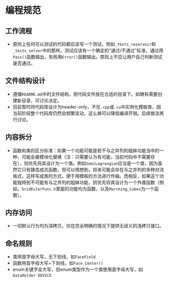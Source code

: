 # 编程规范

## 工作流程
- 原则上任何可以测试的代码都应该写一个测试，例如`_tests_reservoir`和`_tests_solver`中的那样。测试应该有一个确定的“通过/不通过”标准，通过用`Pass()`函数输出，失败用`Error()`函数输出。原则上不应让用户自己判断测试是否通过。

## 文件结构设计

- 遵循`README.md`中的文件结构，把代码文件放在合适的目录下。如确有需要创建新目录，可讨论决定。
- 目前暂时将代码库设计为header-only，不在`.cpp`或`.cu`中实例化模板类，因当前阶段整个代码库仍然会频繁变动，这么做可以降低编译开销。后续做法再行讨论。

## 内容拆分
- 函数和类的区分标准：如果一个功能可能是若干与之并列的姐妹功能当中的一种，可能会被模块化替换（注：只需要认为有可能，当前代码中不需要存在），则优先将其设计为一个类。例如`SemiLagrangian`应当是一个类，因为虽然它只有静态成员函数，但可以预想到，将来可能会存在与之并列的多种对流格式，这样写成类的方式，便于用模板的方法进行传输。而相反，如果这个功能独特到不可能有与之并列的姐妹功能，则优先将其设计为一个外接函数（例如，`GridEulerFunc.h`里面的功能均为函数，以及`Marching_Cubes`为一个函数）。

## 内存访问
- 一切默认行为均为深拷贝，仅在完全明确的情况下提供无歧义的浅拷贝接口。

## 命名规则
- 类用首字母大写，无下划线，如`FaceField`
- 函数用首字母大写+下划线，如`Face_Center()`
- enum关键字全大写，但enum类型作为一个类使用首字母大写，如`DataHolder DEVICE`